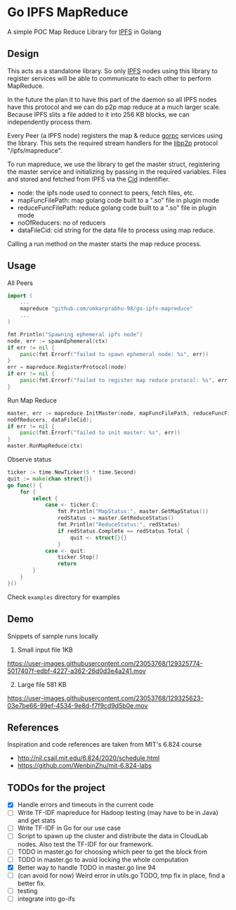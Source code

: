 # Go IPFS MapReduce

A simple POC Map Reduce Library for [IPFS](http://ipfs.io) in Golang

## Design

This acts as a standalone library. So only [IPFS](https://github.com/ipfs/go-ipfs) nodes using this library to register services will be able to communicate to each other to perform MapReduce.

In the future the plan it to have this part of the daemon so all IPFS nodes have this protocol and we can do p2p map reduce at a much larger scale. Because IPFS slits a file added to it into 256 KB blocks, we can independently process them. 

Every Peer (a IPFS node) registers the map & reduce [gorpc](https://github.com/libp2p/go-libp2p-gorpc) services using the library. This sets the required stream handlers for the [libp2p](https://github.com/libp2p/go-libp2p) protocol "/ipfs/mapreduce".

To run mapreduce, we use the library to get the master struct, registering the master service and initializing by passing in the required variables. Files and stored and fetched from IPFS via the [Cid](https://docs.ipfs.io/concepts/content-addressing/) indentifier.
- node: the ipfs node used to connect to peers, fetch files, etc.
- mapFuncFilePath: map golang code built to a ".so" file in plugin mode
- reduceFuncFilePath: reduce golang code built to a ".so" file in plugin mode
- noOfReducers: no of reducers
- dataFileCid: cid string for the data file to process using map reduce.

Calling a run method on the master starts the map reduce process.

## Usage

All Peers 
```go
import (
    ...
    mapreduce "github.com/omkarprabhu-98/go-ipfs-mapreduce"
    ...
)

fmt.Println("Spawning ephemeral ipfs node")
node, err := spawnEphemeral(ctx)
if err != nil {
    panic(fmt.Errorf("failed to spawn ephemeral node: %s", err))
}
err = mapreduce.RegisterProtocol(node)
if err != nil {
    panic(fmt.Errorf("failed to register map reduce protocol: %s", err))
}
```

Run Map Reduce
```go
master, err := mapreduce.InitMaster(node, mapFuncFilePath, reduceFuncFilePath, 
noOfReducers, dataFileCid);
if err != nil {
    panic(fmt.Errorf("failed to init master: %s", err))
}
master.RunMapReduce(ctx)
```

Observe status
```go
ticker := time.NewTicker(5 * time.Second)
quit := make(chan struct{})
go func() {
    for {
        select {
            case <- ticker.C:
                fmt.Println("MapStatus:", master.GetMapStatus())
                redStatus := master.GetReduceStatus()
                fmt.Println("ReduceStatus:", redStatus)
                if redStatus.Complete == redStatus.Total {
                    quit <- struct{}{}
                }
            case <- quit:
                ticker.Stop()
                return
        }
    }
}()
```

Check `examples` directory for examples 

## Demo

Snippets of sample runs locally

1. Small input file 1KB

https://user-images.githubusercontent.com/23053768/129325774-5017407f-edbf-4227-a362-26d0d3e4a241.mov

2. Large file 581 KB

https://user-images.githubusercontent.com/23053768/129325623-03e7be66-99ef-4534-9e8d-f7f9cd9d5b0e.mov


## References
Inspiration and code references are taken from MIT's 6.824 course
- http://nil.csail.mit.edu/6.824/2020/schedule.html
- https://github.com/WenbinZhu/mit-6.824-labs

## TODOs for the project
- [x] Handle errors and timeouts in the current code
- [ ] Write TF-IDF mapreduce for Hadoop testing (may have to be in Java) and get stats
- [ ] Write TF-IDF in Go for our use case
- [ ] Script to spawn up the cluster and distribute the data in CloudLab nodes. Also test the TF-IDF for our framework.
- [ ] TODO in master.go for choosing which peer to get the block from
- [ ] TODO in master.go to avoid locking the whole computation
- [x] Better way to handle TODO in master.go line 94
- [ ] (can avoid for now) Weird error in utils.go TODO, tmp fix in place, find a better fix. 
- [ ] testing
- [ ] integrate into go-ifs